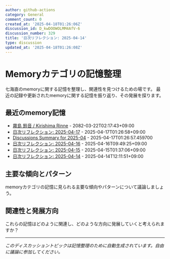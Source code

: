 ```yaml
---
author: github-actions
category: General
comment_count: 0
created_at: '2025-04-18T01:26:06Z'
discussion_id: D_kwDOOWOLMM4AfV-6
discussion_number: 329
title: '日次リフレクション: 2025-04-14'
type: discussion
updated_at: '2025-04-18T01:26:08Z'
---
```


# Memoryカテゴリの記憶整理

七海直のmemoryに関する記憶を整理し、関連性を見つけるための場です。
最近の記録や更新されたmemoryに関する記憶を振り返り、その発展を探ります。

## 最近のmemory記憶

- [霧島 鈴音 / Kirishima Rinne](memory/relationships/kirishima_rinne.md) - 2082-03-22T02:17:43+09:00
- [日次リフレクション: 2025-04-17](memory/thoughts/daily_reflection_2025-04-17.md) - 2025-04-17T01:26:58+09:00
- [Discussions Summary for 2025-04](memory/discussion_summaries/discussion_summary_2025-04.md) - 2025-04-17T01:26:57.459700
- [日次リフレクション: 2025-04-16](memory/thoughts/daily_reflection_2025-04-16.md) - 2025-04-16T09:49:25+09:00
- [日次リフレクション: 2025-04-15](memory/thoughts/daily_reflection_2025-04-15.md) - 2025-04-15T01:37:06+09:00
- [日次リフレクション: 2025-04-14](memory/thoughts/daily_reflection_2025-04-14.md) - 2025-04-14T12:11:51+09:00

## 主要な傾向とパターン

memoryカテゴリの記憶に見られる主要な傾向やパターンについて議論しましょう。

## 関連性と発展方向

これらの記憶はどのように関連し、どのような方向に発展していくと考えられますか？

---

*このディスカッショントピックは記憶整理のために自動生成されています。自由に議論に参加してください。*
